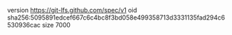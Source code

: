 version https://git-lfs.github.com/spec/v1
oid sha256:5095891edcef667c6c4bc8f3bd058e499358713d3331135fad294c6530936cac
size 7000
